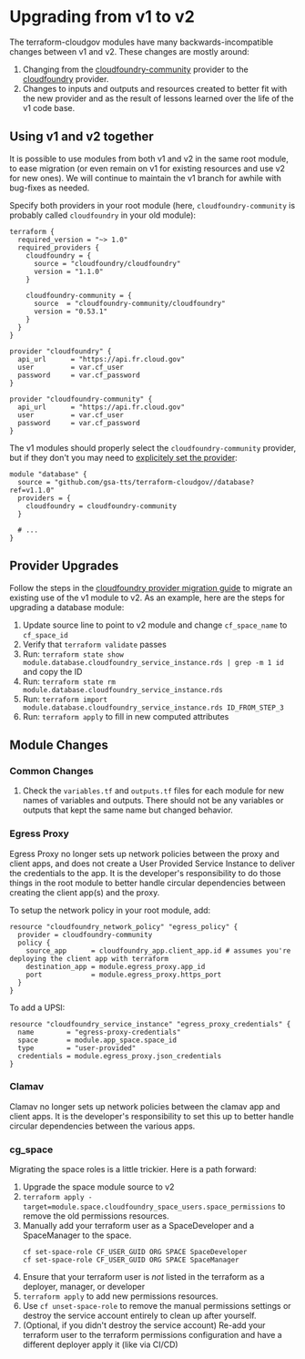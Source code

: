 # Upgrading from v1 to v2

The terraform-cloudgov modules have many backwards-incompatible changes between v1 and v2. These changes are mostly around:

1. Changing from the [cloudfoundry-community](https://registry.terraform.io/providers/cloudfoundry-community/cloudfoundry/latest/docs) provider to the [cloudfoundry](https://registry.terraform.io/providers/cloudfoundry/cloudfoundry/latest/docs) provider.
1. Changes to inputs and outputs and resources created to better fit with the new provider and as the result of lessons learned over the life of the v1 code base.

## Using v1 and v2 together

It is possible to use modules from both v1 and v2 in the same root module, to ease migration (or even remain on v1 for existing resources and use v2 for new ones). We will continue to maintain the v1 branch for awhile with bug-fixes as needed.

Specify both providers in your root module (here, `cloudfoundry-community` is probably called `cloudfoundry` in your old module):

```
terraform {
  required_version = "~> 1.0"
  required_providers {
    cloudfoundry = {
      source = "cloudfoundry/cloudfoundry"
      version = "1.1.0"
    }

    cloudfoundry-community = {
      source  = "cloudfoundry-community/cloudfoundry"
      version = "0.53.1"
    }
  }
}

provider "cloudfoundry" {
  api_url      = "https://api.fr.cloud.gov"
  user         = var.cf_user
  password     = var.cf_password
}

provider "cloudfoundry-community" {
  api_url      = "https://api.fr.cloud.gov"
  user         = var.cf_user
  password     = var.cf_password
}
```

The v1 modules should properly select the `cloudfoundry-community` provider, but if they don't you may need to [explicitely set the provider](https://developer.hashicorp.com/terraform/language/modules/develop/providers#passing-providers-explicitly):

```
module "database" {
  source = "github.com/gsa-tts/terraform-cloudgov//database?ref=v1.1.0"
  providers = {
    cloudfoundry = cloudfoundry-community
  }

  # ...
}
```

## Provider Upgrades

Follow the steps in the [cloudfoundry provider migration guide](https://github.com/cloudfoundry/terraform-provider-cloudfoundry/blob/main/migration-guide/Readme.md) to migrate an existing use of the v1 module to v2. As an example, here are the steps for upgrading a database module:

1. Update source line to point to v2 module and change `cf_space_name` to `cf_space_id`
1. Verify that `terraform validate` passes
1. Run: `terraform state show module.database.cloudfoundry_service_instance.rds | grep -m 1 id` and copy the ID
1. Run: `terraform state rm module.database.cloudfoundry_service_instance.rds`
1. Run: `terraform import module.database.cloudfoundry_service_instance.rds ID_FROM_STEP_3`
1. Run: `terraform apply` to fill in new computed attributes

## Module Changes

### Common Changes

1. Check the `variables.tf` and `outputs.tf` files for each module for new names of variables and outputs. There should not be any variables or outputs that kept the same name but changed behavior.

### Egress Proxy

Egress Proxy no longer sets up network policies between the proxy and client apps, and does not create a User Provided Service Instance to deliver the credentials to the app. It is the developer's responsibility to do those things in the root module to better handle circular dependencies between creating the client app(s) and the proxy.

To setup the network policy in your root module, add:

```
resource "cloudfoundry_network_policy" "egress_policy" {
  provider = cloudfoundry-community
  policy {
    source_app      = cloudfoundry_app.client_app.id # assumes you're deploying the client app with terraform
    destination_app = module.egress_proxy.app_id
    port            = module.egress_proxy.https_port
  }
}
```

To add a UPSI:

```
resource "cloudfoundry_service_instance" "egress_proxy_credentials" {
  name        = "egress-proxy-credentials"
  space       = module.app_space.space_id
  type        = "user-provided"
  credentials = module.egress_proxy.json_credentials
}
```

### Clamav

Clamav no longer sets up network policies between the clamav app and client apps. It is the developer's responsibility to set this up to better handle circular dependencies between the various apps.

### cg_space

Migrating the space roles is a little trickier. Here is a path forward:

1. Upgrade the space module source to v2
1. `terraform apply -target=module.space.cloudfoundry_space_users.space_permissions` to remove the old permissions resources.
1. Manually add your terraform user as a SpaceDeveloper and a SpaceManager to the space.
    ```
    cf set-space-role CF_USER_GUID ORG SPACE SpaceDeveloper
    cf set-space-role CF_USER_GUID ORG SPACE SpaceManager
    ```
1. Ensure that your terraform user is _not_ listed in the terraform as a deployer, manager, or developer
1. `terraform apply` to add new permissions resources.
1. Use `cf unset-space-role` to remove the manual permissions settings or destroy the service account entirely to clean up after yourself.
1. (Optional, if you didn't destroy the service account) Re-add your terraform user to the terraform permissions configuration and have a different deployer apply it (like via CI/CD)
